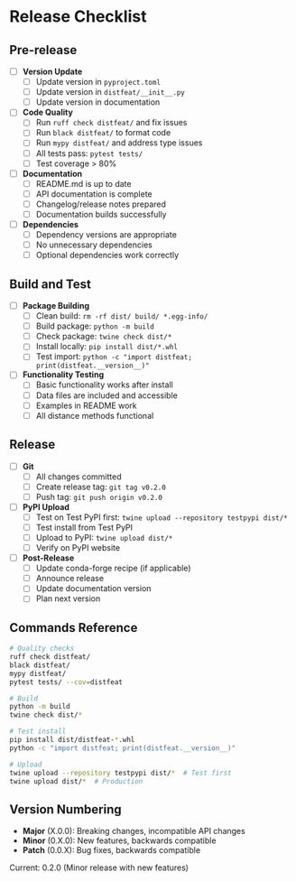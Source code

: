 # Release Checklist

## Pre-release

- [ ] **Version Update**
  - [ ] Update version in `pyproject.toml`
  - [ ] Update version in `distfeat/__init__.py`
  - [ ] Update version in documentation

- [ ] **Code Quality**
  - [ ] Run `ruff check distfeat/` and fix issues
  - [ ] Run `black distfeat/` to format code
  - [ ] Run `mypy distfeat/` and address type issues
  - [ ] All tests pass: `pytest tests/`
  - [ ] Test coverage > 80%

- [ ] **Documentation**
  - [ ] README.md is up to date
  - [ ] API documentation is complete
  - [ ] Changelog/release notes prepared
  - [ ] Documentation builds successfully

- [ ] **Dependencies**
  - [ ] Dependency versions are appropriate
  - [ ] No unnecessary dependencies
  - [ ] Optional dependencies work correctly

## Build and Test

- [ ] **Package Building**
  - [ ] Clean build: `rm -rf dist/ build/ *.egg-info/`
  - [ ] Build package: `python -m build`
  - [ ] Check package: `twine check dist/*`
  - [ ] Install locally: `pip install dist/*.whl`
  - [ ] Test import: `python -c "import distfeat; print(distfeat.__version__)"`

- [ ] **Functionality Testing**
  - [ ] Basic functionality works after install
  - [ ] Data files are included and accessible
  - [ ] Examples in README work
  - [ ] All distance methods functional

## Release

- [ ] **Git**
  - [ ] All changes committed
  - [ ] Create release tag: `git tag v0.2.0`
  - [ ] Push tag: `git push origin v0.2.0`

- [ ] **PyPI Upload**
  - [ ] Test on Test PyPI first: `twine upload --repository testpypi dist/*`
  - [ ] Test install from Test PyPI
  - [ ] Upload to PyPI: `twine upload dist/*`
  - [ ] Verify on PyPI website

- [ ] **Post-Release**
  - [ ] Update conda-forge recipe (if applicable)
  - [ ] Announce release
  - [ ] Update documentation version
  - [ ] Plan next version

## Commands Reference

```bash
# Quality checks
ruff check distfeat/
black distfeat/
mypy distfeat/
pytest tests/ --cov=distfeat

# Build
python -m build
twine check dist/*

# Test install
pip install dist/distfeat-*.whl
python -c "import distfeat; print(distfeat.__version__)"

# Upload
twine upload --repository testpypi dist/*  # Test first
twine upload dist/*  # Production
```

## Version Numbering

- **Major** (X.0.0): Breaking changes, incompatible API changes
- **Minor** (0.X.0): New features, backwards compatible
- **Patch** (0.0.X): Bug fixes, backwards compatible

Current: 0.2.0 (Minor release with new features)
